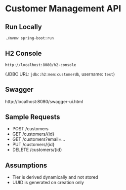 # Customer Management API

## Run Locally
```bash
./mvnw spring-boot:run
```

## H2 Console
```
http://localhost:8080/h2-console
```
(JDBC URL: `jdbc:h2:mem:customerdb`, username: `test`)

## Swagger
http://localhost:8080/swagger-ui.html

## Sample Requests
- POST /customers
- GET /customers/{id}
- GET /customers?email=...
- PUT /customers/{id}
- DELETE /customers/{id}

## Assumptions
- Tier is derived dynamically and not stored
- UUID is generated on creation only